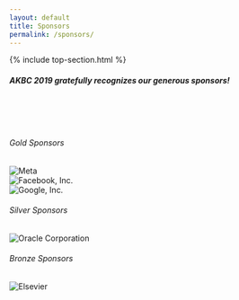 ```yaml
---
layout: default
title: Sponsors
permalink: /sponsors/
---
```


{% include top-section.html %}

##### AKBC 2019 gratefully recognizes our generous sponsors!

<br><br><br>
<div class="container">
<h6>Gold Sponsors</h6>
<div class="row">
<div class="col-md-4"><img style="max-height:50%;max-width:50%;" src="{{ site.baseurl | append: '/img/sponsors/cz-foundation/PNG/CZ_Signature_RGB.png'}}" alt="Meta"></div>
<div class="col-md-4"><img style="max-height:100%;max-width:100%;" src="{{ site.baseurl | append: '/img/sponsors/Facebook-06-2015-Blue.png'}}" alt="Facebook, Inc."></div>
<div class="col-md-4"><img style="max-height:100%;max-width:100%;" src="{{ site.baseurl | append: '/img/sponsors/google.jpg'}}" alt="Google, Inc."></div>
</div>

<h6>Silver Sponsors</h6>
<div class="row">
<div class="col-md-4"><img style="max-height:100%;max-width:100%;" src="{{ site.baseurl | append: '/img/sponsors/oracle-sponsorship-clr.png'}}" alt="Oracle Corporation"></div>
</div>

<h6>Bronze Sponsors</h6>
<div class="row">
<div class="col-md-4"><img style="max-height:100%;max-width:100%;" src="{{ site.baseurl | append: '/img/sponsors/elsevier.jpeg'}}" alt="Elsevier"></div>
</div>
</div>